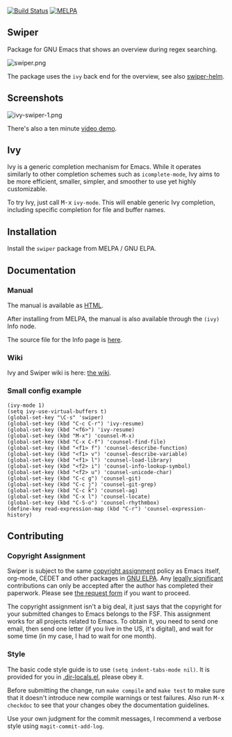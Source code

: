 [![Build Status](https://travis-ci.org/abo-abo/swiper.svg?branch=master)](https://travis-ci.org/abo-abo/swiper) [![MELPA](https://melpa.org/packages/swiper-badge.svg)](https://melpa.org/#/swiper)

## Swiper

Package for GNU Emacs that shows an overview during regex searching.

![swiper.png](http://oremacs.com/download/swiper.png)

The package uses the `ivy` back end for the overview, see also
[swiper-helm](https://github.com/abo-abo/swiper-helm).

## Screenshots

![ivy-swiper-1.png](http://oremacs.com/download/ivy-swiper-1.png)

There's also a ten minute [video demo](https://www.youtube.com/watch?v=VvnJQpTFVDc).

## Ivy

Ivy is a generic completion mechanism for Emacs. While it operates
similarly to other completion schemes such as `icomplete-mode`, Ivy
aims to be more efficient, smaller, simpler, and smoother to use yet
highly customizable.

To try Ivy, just call <kbd>M-x</kbd> `ivy-mode`. This will enable
generic Ivy completion, including specific completion for file and
buffer names.

## Installation

Install the `swiper` package from MELPA / GNU ELPA.

## Documentation

### Manual
The manual is available as [HTML](http://oremacs.com/swiper/).

After installing from MELPA, the manual is also available through the `(ivy)` Info node.

The source file for the Info page is
[here](https://github.com/abo-abo/swiper/blob/master/doc/ivy.org).

### Wiki
Ivy and Swiper wiki is here: [the wiki](https://github.com/abo-abo/swiper/wiki).

### Small config example
```elisp
(ivy-mode 1)
(setq ivy-use-virtual-buffers t)
(global-set-key "\C-s" 'swiper)
(global-set-key (kbd "C-c C-r") 'ivy-resume)
(global-set-key (kbd "<f6>") 'ivy-resume)
(global-set-key (kbd "M-x") 'counsel-M-x)
(global-set-key (kbd "C-x C-f") 'counsel-find-file)
(global-set-key (kbd "<f1> f") 'counsel-describe-function)
(global-set-key (kbd "<f1> v") 'counsel-describe-variable)
(global-set-key (kbd "<f1> l") 'counsel-load-library)
(global-set-key (kbd "<f2> i") 'counsel-info-lookup-symbol)
(global-set-key (kbd "<f2> u") 'counsel-unicode-char)
(global-set-key (kbd "C-c g") 'counsel-git)
(global-set-key (kbd "C-c j") 'counsel-git-grep)
(global-set-key (kbd "C-c k") 'counsel-ag)
(global-set-key (kbd "C-x l") 'counsel-locate)
(global-set-key (kbd "C-S-o") 'counsel-rhythmbox)
(define-key read-expression-map (kbd "C-r") 'counsel-expression-history)
```

## Contributing

### Copyright Assignment

Swiper is subject to the same [copyright assignment](http://www.gnu.org/prep/maintain/html_node/Copyright-Papers.html) policy as Emacs itself, org-mode, CEDET and other packages in [GNU ELPA](http://elpa.gnu.org/packages/). Any [legally significant](http://www.gnu.org/prep/maintain/html_node/Legally-Significant.html#Legally-Significant) contributions can only be accepted after the author has completed their paperwork. Please see [the request form](http://git.savannah.gnu.org/cgit/gnulib.git/tree/doc/Copyright/request-assign.future) if you want to proceed.

The copyright assignment isn't a big deal, it just says that the copyright for your submitted changes to Emacs belongs to the FSF. This assignment works for all projects related to Emacs. To obtain it, you need to send one email, then send one letter (if you live in the US, it's digital), and wait for some time (in my case, I had to wait for one month).

### Style

The basic code style guide is to use `(setq indent-tabs-mode nil)`. It is provided for you in [.dir-locals.el](https://github.com/abo-abo/swiper/blob/master/.dir-locals.el), please obey it.

Before submitting the change, run `make compile` and `make test` to make sure that it doesn't introduce new compile warnings or test failures. Also run <kbd>M-x</kbd> `checkdoc` to see that your changes obey the documentation guidelines.

Use your own judgment for the commit messages, I recommend a verbose style using `magit-commit-add-log`.
